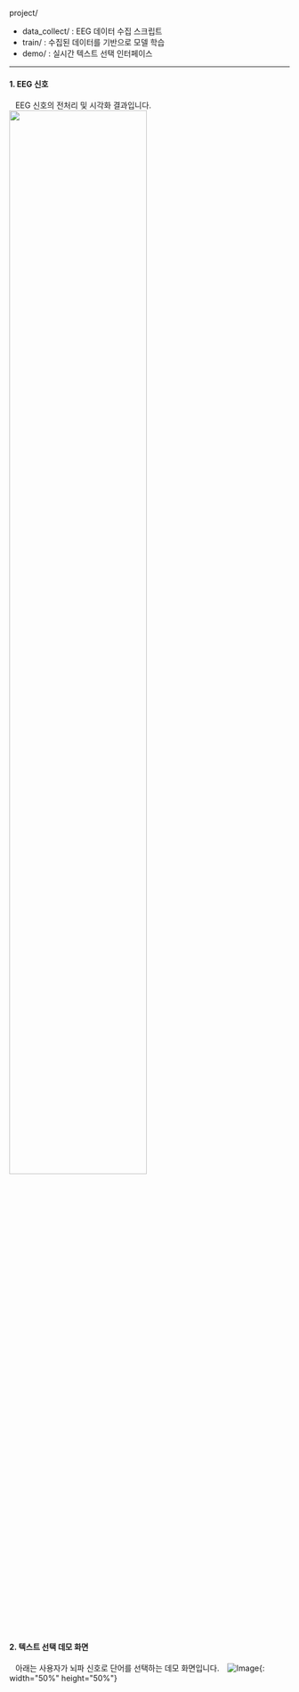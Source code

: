 project/
- data_collect/ : EEG 데이터 수집 스크립트
- train/ : 수집된 데이터를 기반으로 모델 학습
- demo/ : 실시간 텍스트 선택 인터페이스
  
------------------

#### 1. EEG 신호
&ensp; EEG 신호의 전처리 및 시각화 결과입니다.
&ensp; <img src="https://github.com/user-attachments/assets/10564466-8eee-4828-9380-4ff52a84500f" width="70%" height="70%" />


#### 2. 텍스트 선택 데모 화면
&ensp; 아래는 사용자가 뇌파 신호로 단어를 선택하는 데모 화면입니다.
&ensp; ![Image](https://github.com/user-attachments/assets/1617757d-696c-4273-96a8-1d08f1f10c53){: width="50%" height="50%"}




